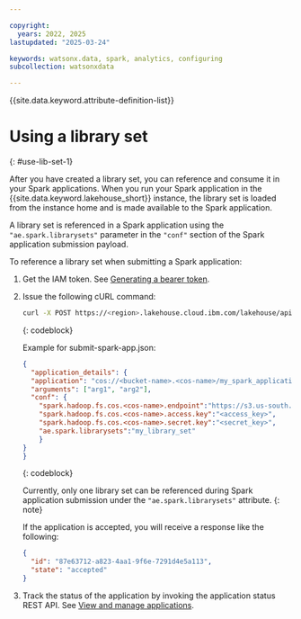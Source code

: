 ```yaml
---

copyright:
  years: 2022, 2025
lastupdated: "2025-03-24"

keywords: watsonx.data, spark, analytics, configuring
subcollection: watsonxdata

---
```


{{site.data.keyword.attribute-definition-list}}

# Using a library set
{: #use-lib-set-1}

After you have created a library set, you can reference and consume it in your Spark applications. When you run your Spark application in the {{site.data.keyword.lakehouse_short}} instance, the library set is loaded from the instance home and is made available to the Spark application.


A library set is referenced in a Spark application using the `"ae.spark.librarysets"` parameter in the `"conf"` section of the Spark application submission payload.

To reference a library set when submitting a Spark application:

1. Get the IAM token. See [Generating a bearer token](https://cloud.ibm.com/apidocs/watsonxdata#authentication).
1. Issue the following cURL command:
    ```sh
    curl -X POST https://<region>.lakehouse.cloud.ibm.com/lakehouse/api/v2/spark_engines/<spark_engine_id>/applications --header "Authorization: Bearer <IAM token>" -H "content-type: application/json"  -d @submit-spark-app.json
    ```
    {: codeblock}

    Example for submit-spark-app.json:
    ```json
    {
      "application_details": {
      "application": "cos://<bucket-name>.<cos-name>/my_spark_application.py",
      "arguments": ["arg1", "arg2"],
      "conf": {
        "spark.hadoop.fs.cos.<cos-name>.endpoint":"https://s3.us-south.cloud-object-storage.appdomain.cloud",
        "spark.hadoop.fs.cos.<cos-name>.access.key":"<access_key>",
        "spark.hadoop.fs.cos.<cos-name>.secret.key":"<secret_key>",
        "ae.spark.librarysets":"my_library_set"
        }
    }
    }
    ```
    {: codeblock}


    Currently, only one library set can be referenced during Spark application submission under the `"ae.spark.librarysets"` attribute.
    {: note}

    If the application is accepted, you will receive a response like the following:
    ```json
    {
      "id": "87e63712-a823-4aa1-9f6e-7291d4e5a113",
      "state": "accepted"
    }
    ```

1. Track the status of the application by invoking the application status REST API. See [View and manage applications](/docs/watsonxdata?topic=watsonxdata-mng_appltn).
